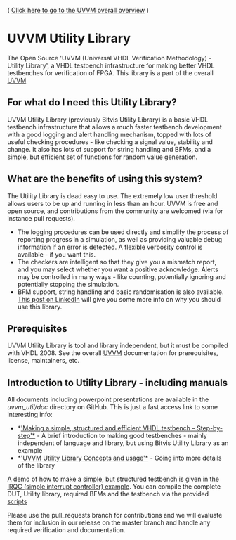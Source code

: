 ( [Click here to go to the UVVM overall overview](./../README.md) )

# UVVM Utility Library
The Open Source 'UVVM (Universal VHDL Verification Methodology) - Utility Library', a VHDL testbench infrastructure for making better VHDL testbenches for verification of FPGA.
This library is a part of the overall [UVVM](./../README.md)

## For what do I need this Utility Library?
UVVM Utility Library (previously Bitvis Utility Library) is a basic VHDL testbench infrastructure that allows a much faster testbench development with a good logging and alert handling mechanism, topped with lots of useful checking procedures - like checking a signal value, stability and change. It also has lots of support for string handling and BFMs, and a simple, but efficient set of functions for random value generation. 

## What are the benefits of using this system?
The Utility Library is dead easy to use. The extremely low user threshold allows users to be up and running in less than an hour. UVVM is free and open source, and contributions from the community are welcomed (via for instance pull requests).
* The logging procedures can be used directly and simplify the process of reporting progress in a simulation, as well as providing valuable debug information if an error is detected. A flexible verbosity control is available - if you want this.
* The checkers are intelligent so that they give you a mismatch report, and you may select whether you want a positive acknowledge. Alerts may be controlled in many ways - like counting, potentially ignoring and potentially stopping the simulation.
* BFM support, string handling and basic randomisation is also available.
[This post on LinkedIn](https://www.linkedin.com/pulse/free-library-good-testbench-checking-functionality-espen-tallaksen?trk=mp-reader-card) will give you some more info on why you should use this library.

## Prerequisites
UVVM Utility Library is tool and library independent, but it must be compiled with VHDL 2008.
See the overall [UVVM](./../README.md) documentation for prerequisites, license, maintainers, etc.

## Introduction to Utility Library - including manuals
All documents including powerpoint presentations are available in the *uvvm_util/doc* directory on GitHub.
This is just a fast access link to some interesting info:
- *['Making a simple, structured and efficient VHDL testbench – Step-by-step'*](./../uvvm_util/doc/Simple_TB_step_by_step.pps) - A brief introduction to making good testbenches - mainly independent of language and library, but using Bitvis Utility Library as an example
- *['UVVM Utility Library Concepts and usage'*](./../uvvm_util/doc/UVVM_Utility_Library_Concepts_and_Usage.pps)  - Going into more details of the library

A demo of how to make a simple, but structured testbench is given in the [IRQC (simple interrupt controller) example](./../bitvis_irqc).
You can compile the complete DUT, Utility library, required BFMs and the testbench via the provided [scripts](./../bitvis_irqc/script)

Please use the pull_requests branch for contributions and we will evaluate them for inclusion in our release on the master branch and handle any required verification and documentation.
